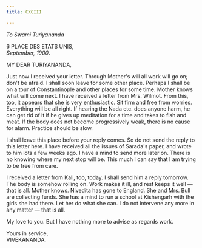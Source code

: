 ```yaml
---
title: CXCIII

---
```





  

  


*To Swami Turiyananda*

6 PLACE DES ETATS UNIS,  
*September, 1900*.

MY DEAR TURIYANANDA,

Just now I received your letter. Through Mother's will all work will go
on; don't be afraid. I shall soon leave for some other place. Perhaps I
shall be on a tour of Constantinople and other places for some time.
Mother knows what will come next. I have received a letter from Mrs.
Wilmot. From this, too, it appears that she is very enthusiastic. Sit
firm and free from worries. Everything will be all right. If hearing the
Nada etc. does anyone harm, he can get rid of it if he gives up
meditation for a time and takes to fish and meat. If the body does not
become progressively weak, there is no cause for alarm. Practice should
be slow.

I shall leave this place before your reply comes. So do not send the
reply to this letter here. I have received all the issues of Sarada's
paper, and wrote to him lots a few weeks ago. I have a mind to send more
later on. There is no knowing where my next stop will be. This much I
can say that I am trying to be free from care.

I received a letter from Kali, too, today. I shall send him a reply
tomorrow. The body is somehow rolling on. Work makes it ill, and rest
keeps it well — that is all. Mother knows. Nivedita has gone to England.
She and Mrs. Bull are collecting funds. She has a mind to run a school
at Kishengarh with the girls she had there. Let her do what she can. I
do not intervene any more in any matter — that is all.

My love to you. But I have nothing more to advise as regards work.

Yours in service,  
VIVEKANANDA.


